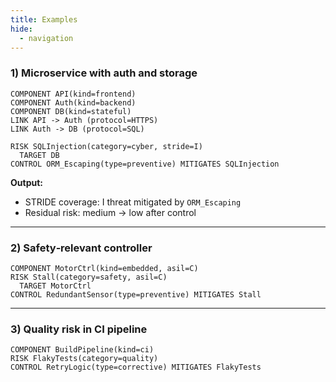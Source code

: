 ```yaml
---
title: Examples
hide:
  - navigation
---
```


### 1) Microservice with auth and storage
```perilscribe
COMPONENT API(kind=frontend)
COMPONENT Auth(kind=backend)
COMPONENT DB(kind=stateful)
LINK API -> Auth (protocol=HTTPS)
LINK Auth -> DB (protocol=SQL)

RISK SQLInjection(category=cyber, stride=I)
  TARGET DB
CONTROL ORM_Escaping(type=preventive) MITIGATES SQLInjection
```

**Output:**
- STRIDE coverage: I threat mitigated by `ORM_Escaping`
- Residual risk: medium → low after control

---

### 2) Safety‑relevant controller
```perilscribe
COMPONENT MotorCtrl(kind=embedded, asil=C)
RISK Stall(category=safety, asil=C)
  TARGET MotorCtrl
CONTROL RedundantSensor(type=preventive) MITIGATES Stall
```

---

### 3) Quality risk in CI pipeline
```perilscribe
COMPONENT BuildPipeline(kind=ci)
RISK FlakyTests(category=quality)
CONTROL RetryLogic(type=corrective) MITIGATES FlakyTests
```


